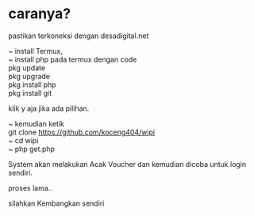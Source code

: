 # caranya?
pastikan terkoneksi dengan desadigital.net <br>

~ install Termux, <br>
~ install php pada termux dengan code <br>
 pkg update<br>
 pkg upgrade <br>
 pkg install php <br>
 pkg install git <br>
 
klik y aja jika ada pilihan. <br>

~ kemudian ketik <br>
git clone https://github.com/koceng404/wipi <br>
~ cd wipi <br>
~ php get.php <br>

System akan melakukan Acak Voucher dan kemudian dicoba untuk login sendiri.

proses lama..

silahkan Kembangkan sendiri
 

